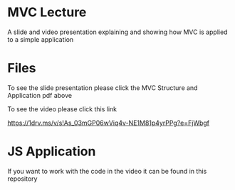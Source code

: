 # MVC Lecture 
A slide and video presentation explaining and showing how MVC is applied to a simple application

# Files
To see the slide presentation please click the MVC Structure and Application pdf above

To see the video please click this link

https://1drv.ms/v/s!As_03mGP06wViq4v-NE1M81p4yrPPg?e=FjWbgf

# JS Application

If you want to work with the code in the video it can be found in this repository


